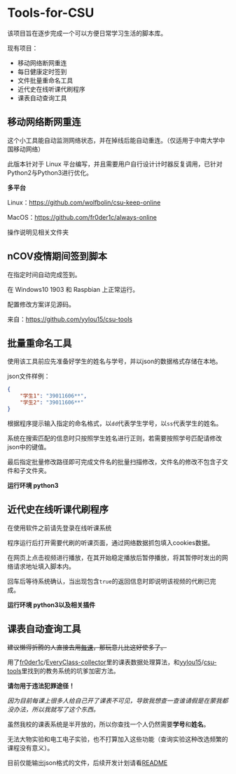 # Tools-for-CSU

该项目旨在逐步完成一个可以方便日常学习生活的脚本库。

现有项目：

* 移动网络断网重连
* 每日健康定时签到
* 文件批量重命名工具
* 近代史在线听课代刷程序
* 课表自动查询工具

## 移动网络断网重连

这个小工具能自动监测网络状态，并在掉线后能自动重连。（仅适用于中南大学中国移动网络）

此版本针对于 Linux 平台编写，并且需要用户自行设计计时器反复调用，已针对Python2与Python3进行优化。

**多平台**

Linux：<https://github.com/wolfbolin/csu-keep-online>

MacOS：<https://github.com/fr0der1c/always-online>

操作说明见相关文件夹

## nCOV疫情期间签到脚本

在指定时间自动完成签到。

在 Windows10 1903 和 Raspbian 上正常运行。

配置修改方案详见源码。

来自：<https://github.com/yylou15/csu-tools>

## 批量重命名工具

使用该工具前应先准备好学生的姓名与学号，并以json的数据格式存储在本地。

json文件样例：

```json
{
    "学生1": "39011606**",
    "学生2": "39011606**"
}
```

根据程序提示输入指定的命名格式，以`dd`代表学生学号，以`ss`代表学生的姓名。

系统在搜索匹配的信息时只按照学生姓名进行正则，若需要按照学号匹配请修改json中的键值。

最后指定批量修改路径即可完成文件名的批量扫描修改，文件名的修改不包含子文件和子文件夹。

**运行环境 python3**

## 近代史在线听课代刷程序

在使用软件之前请先登录在线听课系统

程序运行后打开需要代刷的听课页面，通过网络数据抓包填入cookies数据。

在网页上点击视频进行播放，在其开始稳定播放后暂停播放，将其暂停时发出的网络请求地址填入脚本内。

回车后等待系统确认，当出现包含`true`的返回信息时即说明该视频的代刷已完成。

**运行环境 python3以及相关插件**

## 课表自动查询工具

~~建议懒得折腾的人直接去用[每课](https://everyclass.xyz)，那玩意儿比这好使多了。~~

用了[fr0der1c](https://github.com/fr0der1c)/[EveryClass-collector](https://github.com/fr0der1c/EveryClass-collector)里的课表数据处理算法，和[yylou15](https://github.com/yylou15)/[csu-tools](https://github.com/yylou15/csu-tools)里找到的教务系统的坑爹加密方法。

**请勿用于违法犯罪途径！**

*因为目前每课上很多人给自己开了课表不可见，导致我想查一查谁请假是在蒙我都没办法，所以我就写了这个东西。*

虽然我校的课表系统是半开放的，所以你查找一个人仍然需要**学号**和**姓名**。

无法大物实验和电工电子实验，也不打算加入这些功能（查询实验这种改选频繁的课程没有意义）。

目前仅能输出json格式的文件，后续开发计划请看[README](/src/class-spider-lite)
